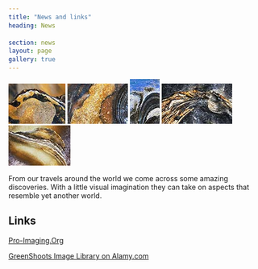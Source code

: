 ```yaml
---
title: "News and links"
heading: News

section: news
layout: page
gallery: true
---
```


<div id="links">
<a href="../assets/photos/GSNS022742YY.jpg"><img src="../assets/thumbs/GSNS022742YY.jpg" alt="Nature's Abstracts" /></a>
<a href="../assets/photos/GSNS022752.jpg"><img src="../assets/thumbs/GSNS022752.jpg" alt="Nature's Abstracts" /></a>
<a href="../assets/photos/GSNS032953B.jpg"><img src="../assets/thumbs/GSNS032953B.jpg" alt="Nature's Abstracts" /></a>
<a href="../assets/photos/GSNS032951XX.jpg"><img src="../assets/thumbs/GSNS032951XX.jpg" alt="Nature's Abstracts" /></a>
<a href="../assets/photos/GSNS022745XX.jpg"><img src="../assets/thumbs/GSNS022745XX.jpg" alt="Nature's Abstracts" /></a>
</div>

<p>
From our travels around the world we come across some amazing discoveries. With a little visual imagination they can take on aspects that resemble yet another world.
</p>


<h2>Links</h2>

<p>
<a href="http://www.pro-imaging.org/portfolios/norman-childs/" title="Portfolio on Pro-Imaging website">Pro-Imaging.Org</a>
</p>

<p>
<a href="http://www.alamy.com/stock-photography/69F0887E-D730-46DA-9969-9E5963A27AF5/Greenshoots%20Communications.html">GreenShoots Image Library on Alamy.com</a>
</p>


<!--
[Pro-Imaging.Org](http://www.pro-imaging.org/portfolios/norman-childs/ "Portfolio on Pro Imaging website")

[GreenShoots Image Library on Alamy.com](http://www.alamy.com/stock-photography/69F0887E-D730-46DA-9969-9E5963A27AF5/Greenshoots%20Communications.html)
-->

